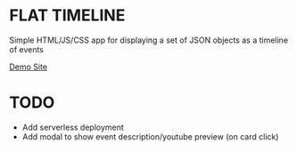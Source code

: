 # FLAT TIMELINE

Simple HTML/JS/CSS app for displaying a set of JSON objects as a timeline of events

[Demo Site](https://mcat-ee.github.io/flat-timeline/index)

# TODO
* Add serverless deployment
* Add modal to show event description/youtube preview (on card click)
